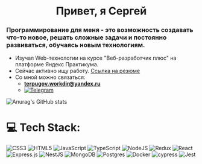 <h1 align="center">Привет, я Сергей</h1>
<h3 align="left">Программирование для меня - это возможность создавать что-то новое, решать сложные задачи и постоянно развиваться, обучаясь новым технологиям.</h3>

- Изучал Web-технологии на курсе "Веб-разработчик плюс" на платформе Яндекс Практикума.
- Сейчас активно ищу работу. [Ссылка на резюмe]([https://1.ru](https://plast.hh.ru/applicant/resumes/view?resume=74066cf1ff0d77703d0039ed1f4537794c3633))
- Со мной можно связаться:
  - **terpugov.workdir@yandex.ru**
  - [![Telegram](https://img.shields.io/badge/Telegram-2CA5E0?style=for-the-badge&logo=telegram&logoColor=white)](https://t.me/TerpugovSV)
 
    
![Anurag's GitHub stats](https://github-readme-stats.vercel.app/api?username=TerSV86&show_icons=true&theme=radical)

# 💻 Tech Stack:
![CSS3](https://img.shields.io/badge/css3-%231572B6.svg?style=for-the-badge&logo=css3&logoColor=white) ![HTML5](https://img.shields.io/badge/html5-%23E34F26.svg?style=for-the-badge&logo=html5&logoColor=white) ![JavaScript](https://img.shields.io/badge/javascript-%23323330.svg?style=for-the-badge&logo=javascript&logoColor=%23F7DF1E) ![TypeScript](https://img.shields.io/badge/typescript-%23007ACC.svg?style=for-the-badge&logo=typescript&logoColor=white) ![NodeJS](https://img.shields.io/badge/node.js-6DA55F?style=for-the-badge&logo=node.js&logoColor=white) ![Redux](https://img.shields.io/badge/redux-%23593d88.svg?style=for-the-badge&logo=redux&logoColor=white) ![React](https://img.shields.io/badge/react-%2320232a.svg?style=for-the-badge&logo=react&logoColor=%2361DAFB) ![Express.js](https://img.shields.io/badge/express.js-%23404d59.svg?style=for-the-badge&logo=express&logoColor=%2361DAFB) ![NestJS](https://img.shields.io/badge/nestjs-%23E0234E.svg?style=for-the-badge&logo=nestjs&logoColor=white) ![MongoDB](https://img.shields.io/badge/MongoDB-%234ea94b.svg?style=for-the-badge&logo=mongodb&logoColor=white) ![Postgres](https://img.shields.io/badge/postgres-%23316192.svg?style=for-the-badge&logo=postgresql&logoColor=white) ![Docker](https://img.shields.io/badge/docker-%230db7ed.svg?style=for-the-badge&logo=docker&logoColor=white) ![cypress](https://img.shields.io/badge/-cypress-%23E5E5E5?style=for-the-badge&logo=cypress&logoColor=058a5e) ![Jest](https://img.shields.io/badge/-jest-%23C21325?style=for-the-badge&logo=jest&logoColor=white)
